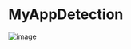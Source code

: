 # MyAppDetection

![image](https://github.com/mchimbof/MyAppDetection/assets/26042473/7cd9ebe9-659b-4359-ba05-c07fbc507add)

